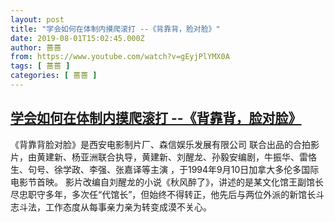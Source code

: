 ```yaml
---
layout: post
title: "学会如何在体制内摸爬滚打 --《背靠背，脸对脸》"
date: 2019-08-01T15:02:45.000Z
author: 蔷蔷
from: https://www.youtube.com/watch?v=gEyjPlYMX0A
tags: [ 蔷蔷 ]
categories: [ 蔷蔷 ]
---
```

<!--1564671765000-->
[学会如何在体制内摸爬滚打 --《背靠背，脸对脸》](https://www.youtube.com/watch?v=gEyjPlYMX0A)
------

<div>
《背靠背脸对脸》是西安电影制片厂、森信娱乐发展有限公司 联合出品的合拍影片，由黄建新、杨亚洲联合执导，黄建新、刘醒龙、孙毅安编剧，牛振华、雷恪生、句号、徐学政、李强、张嘉译等主演  ，于1994年9月10日加拿大多伦多国际电影节首映。 影片改编自刘醒龙的小说《秋风醉了》，讲述的是某文化馆王副馆长尽忠职守多年，多次任“代馆长”，但始终不得转正，他先后与两位外派的新馆长斗志斗法，工作态度从每事亲力亲为转变成漠不关心。
</div>
